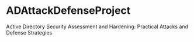 # ADAttackDefenseProject
Active Directory Security Assessment and Hardening: Practical Attacks and Defense Strategies
